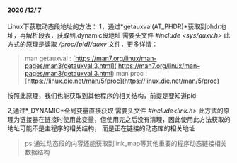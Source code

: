 #### 2020 /12/ 7

Linux下获取动态段地址的方法：
1，通过*getauxval(AT_PHDR)*获取到phdr地址，再解析段表，获取到.dynamic段地址
需要头文件  *#include <sys/auxv.h>*
此方式的原理是读取 */proc/[pid]/auxv* 文件，更多详情：

> man getauxval : [https://man7.org/linux/man-pages/man3/getauxval.3.html]( https://man7.org/linux/man-pages/man3/getauxval.3.html)
> man proc : [https://linux.die.net/man/5/proc](https://linux.die.net/man/5/proc)

按照此原理，我们也能获取到其他程序的相关结构，前提是要知道pid

2,通过*_DYNAMIC*全局变量直接获取
需要头文件  *#include<link.h>*
此方式的原理为链接器在链接时使用此变量，但使用完之后没有清理，因此使用此方法获取的地址可能不是主程序的相关结构，
而是正在链接的动态库的相关地址

> ps:通过动态段的内容还能获取到link_map等其他重要的程序动态链接相关数据结构
>

